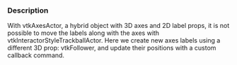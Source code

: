 ### Description
With vtkAxesActor, a hybrid object with 3D axes and 2D label props, it is not possible to move the labels along with the axes with vtkInteractorStyleTrackballActor. Here we create new axes labels using a different 3D prop: vtkFollower, and update their positions with a custom callback command. 
